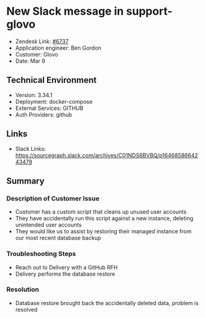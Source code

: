 
# New Slack message in support-glovo <!-- Ticket Title  Hint: include keywords to make it searchable -->

- Zendesk Link: [#6737](https://sourcegraph.zendesk.com/agent/tickets/6737)
- Application engineer: Ben Gordon
- Customer: Glovo <!-- Redact if this contains personally identifying information -->
- Date: Mar 9

<!-- Data populated from integration, speak to Ben Gordon or Michael Bali if not working -->
<!-- During Internal team trial, fill missing data manually (we are waiting for all data to sync) -->

## Technical Environment
- Version: 3.34.1​
- Deployment: docker-compose
- External Services: GITHUB
- Auth Providers: github


## Links
<!-- Data for application engineer manual entry -->
- Slack Links: https://sourcegraph.slack.com/archives/C01NDS6BVBQ/p1646858664243479

## Summary
### Description of Customer Issue
- Customer has a custom script that cleans up unused user accounts
- They have accidentally run this script against a new instance, deleting unintended user accounts
- They would like us to assist by restoring their managed instance from our most recent database backup

### Troubleshooting Steps
- Reach out to Delivery with a GitHub RFH
- Delivery performs the database restore

### Resolution
- Database restore brought back the accidentally deleted data, problem is resolved




<!-- Once complete, upload a copy to https://github.com/sourcegraph/support-tools-internal/tree/main/resolved-tickets as a .md file -->
<!-- Name the file 6737.md -->

